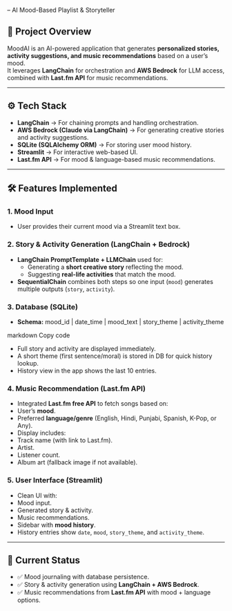 – AI Mood-Based Playlist & Storyteller

## 📌 Project Overview
MoodAI is an AI-powered application that generates **personalized stories, activity suggestions, and music recommendations** based on a user’s mood.  
It leverages **LangChain** for orchestration and **AWS Bedrock** for LLM access, combined with **Last.fm API** for music recommendations.

---

## ⚙️ Tech Stack
- **LangChain** → For chaining prompts and handling orchestration.
- **AWS Bedrock (Claude via LangChain)** → For generating creative stories and activity suggestions.
- **SQLite (SQLAlchemy ORM)** → For storing user mood history.
- **Streamlit** → For interactive web-based UI.
- **Last.fm API** → For mood & language-based music recommendations.

---

## 🛠️ Features Implemented

### 1. Mood Input
- User provides their current mood via a Streamlit text box.

### 2. Story & Activity Generation (LangChain + Bedrock)
- **LangChain PromptTemplate + LLMChain** used for:
  - Generating a **short creative story** reflecting the mood.
  - Suggesting **real-life activities** that match the mood.
- **SequentialChain** combines both steps so one input (`mood`) generates multiple outputs (`story`, `activity`).

### 3. Database (SQLite)
- **Schema:**
mood_id | date_time | mood_text | story_theme | activity_theme

markdown
Copy code
- Full story and activity are displayed immediately.
- A short theme (first sentence/moral) is stored in DB for quick history lookup.
- History view in the app shows the last 10 entries.

### 4. Music Recommendation (Last.fm API)
- Integrated **Last.fm free API** to fetch songs based on:
- User’s **mood**.
- Preferred **language/genre** (English, Hindi, Punjabi, Spanish, K-Pop, or Any).
- Display includes:
- Track name (with link to Last.fm).
- Artist.
- Listener count.
- Album art (fallback image if not available).

### 5. User Interface (Streamlit)
- Clean UI with:
- Mood input.
- Generated story & activity.
- Music recommendations.
- Sidebar with **mood history**.
- History entries show `date`, `mood`, `story_theme`, and `activity_theme`.

---

## 🚀 Current Status
- ✅ Mood journaling with database persistence.  
- ✅ Story & activity generation using **LangChain + AWS Bedrock**.  
- ✅ Music recommendations from **Last.fm API** with mood + language options.  
